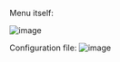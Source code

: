 Menu itself:

![image](https://user-images.githubusercontent.com/108416911/177013343-fa832a16-5169-4c46-8a54-17ebc256cd10.png)


Configuration file:
![image](https://user-images.githubusercontent.com/108416911/177013351-00008e37-c59a-4c88-bd35-df9cc38cec13.png)
